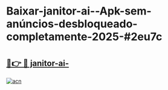 # Baixar-janitor-ai--Apk-sem-anúncios-desbloqueado-completamente-2025-#2eu7c

# <h2><a href="https://ainizakaria.my?title=janitor-ai-&ref=24M">🔗👉 🔴 janitor-ai-</a></h2>

[![acn](https://github.com/user-attachments/assets/0f9c940e-d8b0-45ae-aac7-cd30a18b3e1c)](https://ainizakaria.my?title=janitor-ai-&ref=24M)

